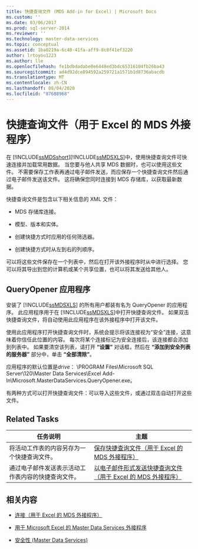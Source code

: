 ```yaml
---
title: 快捷查询文件 (MDS Add-in for Excel) | Microsoft Docs
ms.custom: ''
ms.date: 03/06/2017
ms.prod: sql-server-2014
ms.reviewer: ''
ms.technology: master-data-services
ms.topic: conceptual
ms.assetid: 1ba0219a-6c40-41fa-aff9-8c8f41ef3220
author: lrtoyou1223
ms.author: lle
ms.openlocfilehash: fe1bdbdadabe0e6448ed3bdc65316104fb26ba43
ms.sourcegitcommit: ad4d92dce894592a259721a1571b1d8736abacdb
ms.translationtype: MT
ms.contentlocale: zh-CN
ms.lasthandoff: 08/04/2020
ms.locfileid: "87688968"
---
```

# <a name="shortcut-query-files-mds-add-in-for-excel"></a>快捷查询文件（用于 Excel 的 MDS 外接程序）
  在 [!INCLUDE[ssMDSshort](../../includes/ssmdsshort-md.md)][!INCLUDE[ssMDSXLS](../../includes/ssmdsxls-md.md)]中，使用快捷查询文件可快速连接并加载常用数据。 当您要与他人共享 MDS 数据时，也可以使用这些文件。 不需要保存工作表再通过电子邮件发送，而应保存一个快捷查询文件然后通过电子邮件发送该文件。 这将确保您同时连接到 MDS 存储库，以获取最新数据。  
  
 快捷查询文件是包含以下相关信息的 XML 文件：  
  
-   MDS 存储库连接。  
  
-   模型、版本和实体。  
  
-   创建快捷方式时应用的任何筛选器。  
  
-   创建快捷方式时从左到右的列顺序。  
  
 可以将这些文件保存在一个列表中，然后在打开该外接程序时从中进行选择。 您可以将其导出到您的计算机或某个共享位置，也可以将其发送给其他人。  
  
## <a name="queryopener-application"></a>QueryOpener 应用程序  
 安装了 [!INCLUDE[ssMDSXLS](../../includes/ssmdsxls-md.md)] 的所有用户都装有名为 QueryOpener 的应用程序。 此应用程序用于在 [!INCLUDE[ssMDSXLS](../../includes/ssmdsxls-md.md)]中打开快捷查询文件。 如果双击快捷查询文件，将自动使用此应用程序在该外接程序中打开该文件。  
  
 使用此应用程序打开快捷查询文件时，系统会提示将该连接视为“安全”连接，这意味着你信任此位置的内容。 每次将某个连接标记为安全连接后，该连接都会添加到列表中。 如果要清空该列表，请打开 **“设置”** 对话框，然后在 **“添加到安全列表的服务器”** 部分中，单击 **“全部清除”**。  
  
 应用程序的默认位置是*drive*： \PROGRAM Files\Microsoft SQL Server\120\Master Data Services\Excel Add-In\Microsoft.MasterDataServices.QueryOpener.exe。  
  
 有两种方式可以打开快捷查询文件：可以导入这些文件，或通过双击自动打开这些文件。  
  
## <a name="related-tasks"></a>Related Tasks  
  
|任务说明|主题|  
|----------------------|-----------|  
|将活动工作表的内容另存为一个快捷查询文件。|[保存快捷查询文件（用于 Excel 的 MDS 外接程序）](save-a-shortcut-query-file-mds-add-in-for-excel.md)|  
|通过电子邮件发送表示活动工作表内容的快捷查询文件。|[以电子邮件形式发送快捷查询文件（用于 Excel 的 MDS 外接程序）](email-a-shortcut-query-file-mds-add-in-for-excel.md)|  
  
## <a name="related-content"></a>相关内容  
  
-   [连接（用于 Excel 的 MDS 外接程序）](connections-mds-add-in-for-excel.md)  
  
-   [用于 Microsoft Excel 的 Master Data Services 外接程序](master-data-services-add-in-for-microsoft-excel.md)  
  
-   [安全性 (Master Data Services)](../security-master-data-services.md)  
  
  
